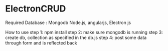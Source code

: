 # ElectronCRUD
Required 
Database : Mongodb
Node.js, angularjs, Electron js

How to use
step 1: npm install
step 2: make sure mongodb is running
step 3: create db, collection as specified in the db.js
step 4: post some data through form and is reflected back
